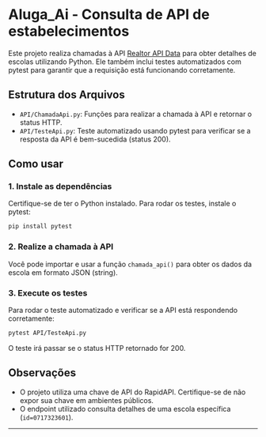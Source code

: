 # Aluga_Ai - Consulta de API de estabelecimentos


Este projeto realiza chamadas à API [Realtor API Data](https://rapidapi.com/) para obter detalhes de escolas utilizando Python. Ele também inclui testes automatizados com pytest para garantir que a requisição está funcionando corretamente.

## Estrutura dos Arquivos

- `API/ChamadaApi.py`: Funções para realizar a chamada à API e retornar o status HTTP.
- `API/TesteApi.py`: Teste automatizado usando pytest para verificar se a resposta da API é bem-sucedida (status 200).

## Como usar

### 1. Instale as dependências

Certifique-se de ter o Python instalado. Para rodar os testes, instale o pytest:

```bash
pip install pytest
```

### 2. Realize a chamada à API

Você pode importar e usar a função `chamada_api()` para obter os dados da escola em formato JSON (string).

### 3. Execute os testes

Para rodar o teste automatizado e verificar se a API está respondendo corretamente:

```bash
pytest API/TesteApi.py
```

O teste irá passar se o status HTTP retornado for 200.

## Observações

- O projeto utiliza uma chave de API do RapidAPI. Certifique-se de não expor sua chave em ambientes públicos.
- O endpoint utilizado consulta detalhes de uma escola específica (`id=0717323601`).

---
